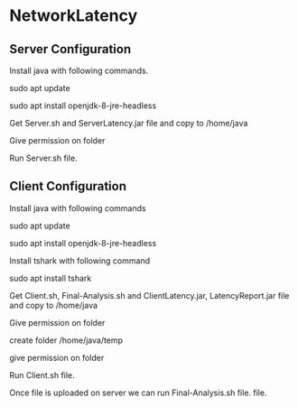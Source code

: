 # NetworkLatency
## Server Configuration

Install java with following commands.

sudo apt update

sudo apt install openjdk-8-jre-headless

Get Server.sh and ServerLatency.jar file and copy to /home/java

Give permission on folder

Run Server.sh file.

## Client Configuration

Install java with following commands

sudo apt update

sudo apt install openjdk-8-jre-headless

Install tshark with following command

sudo apt install tshark

Get Client.sh, Final-Analysis.sh and ClientLatency.jar, LatencyReport.jar file and copy to /home/java

Give permission on folder

create folder /home/java/temp

give permission on folder

Run Client.sh file.

Once file is uploaded on server we can run Final-Analysis.sh file.
 file.
